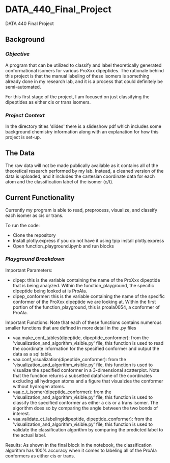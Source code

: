 # DATA_440_Final_Project
DATA 440 Final Project

## **Background**
### *Objective*
A program that can be utilized to classify and label theoretically generated conformational isomers for various ProXxx dipeptides. The rationale behind this project is that the manual labeling of these isomers is something already done in my research lab, and it is a process that could definitely be semi-automated. 

For this first stage of the project, I am focused on just classifying the dipeptides as either cis or trans isomers. 

### *Project Context*
In the directory titles 'slides' there is a slideshow pdf which includes some background chemistry information along with an explanation for how this project is set-up. 

## **The Data**

The raw data will not be made publically available as it contains all of the theoretical research performed by my lab. Instead, a cleaned version of the data is uploaded, and it includes the cartesian coordinate data for each atom and the classification label of the isomer (c/t). 

## **Current Functionality**

Currently my program is able to read, preprocess, visualize, and classify each isomer as cis or trans.  

To run the code:
- Clone the repository
- Install plotly.express if you do not have it using
  !pip install plotly.express
- Open function_playground.ipynb and run blocks

### *Playground Breakdown*
Important Parameters:
- dipep: this is the variable containing the name of the ProXxx dipeptide that is being analyzed. Within the function_playground, the specific dipeptide being looked at is ProAla.
- dipep_conformer: this is the variable containing the name of the specific conformer of the ProXxx dipeptide we are looking at. Within the first portion of the function_playground, this is proala0054, a conformer of ProAla.

Important Functions: Note that each of these functions contains numerous smaller functions that are defined in more detail in the .py files
- vaa.make_conf_tables(dipeptide, dipeptide_conformer): from the 'visualization_and_algorithm_visible.py' file, this function is used to read the coordinate information for the specified conformer and output the data as a sql table.
- vaa.conf_visualization(dipeptide_conformer): from the 'visualization_and_algorithm_visible.py' file, this function is used to visualize the specified conformer in a 3-dimensional scatterplot. Note that the function returns a subsetted dataframe of the coordinates excluding all hydrogen atoms and a figure that visualzies the conformer without hydrogen atoms.
- vaa.c_t_isomer(dipeptide_conformer): from the 'visualization_and_algorithm_visible.py' file, this function is used to classify the specified conformer as either a cis or a trans isomer. The algorithm does so by comparing the angle between the two bonds of interest.
- vaa.validate_ct_labeling(dipeptide, dipeptide_conformer): from the 'visualization_and_algorithm_visible.py' file, this function is used to validate the classification algorithm by comparing the predicted label to the actual label.

Results: As shown in the final block in the notebook, the classification algorithm has 100% accuracy when it comes to labeling all of the ProAla conformers as either cis or trans. 

